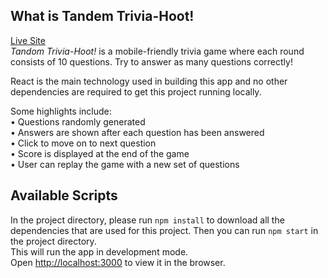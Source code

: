 ## What is Tandem Trivia-Hoot! 
[Live Site](https://kxwzhang.github.io/tandem-trivia/)\
*Tandom Trivia-Hoot!* is a mobile-friendly trivia game where each round consists of 10 questions.
Try to answer as many questions correctly!

React is the main technology used in building this app and no other dependencies
are required to get this project running locally.

Some highlights include:\
• Questions randomly generated\
• Answers are shown after each question has been answered\
• Click to move on to next question\
• Score is displayed at the end of the game\
• User can replay the game with a new set of questions

## Available Scripts
In the project directory, please run `npm install` to download all the
dependencies that are used for this project. Then you can run `npm start` in the project directory.\
This will run the app in development mode.\
Open [http://localhost:3000](http://localhost:3000) to view it in the browser.